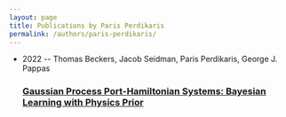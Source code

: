 ```yaml
---
layout: page
title: Publications by Paris Perdikaris
permalink: /authors/paris-perdikaris/
---
```


<ul class="post-list">
<li><span class='post-meta'>2022 -- Thomas Beckers, Jacob Seidman, Paris Perdikaris, George J. Pappas</span><h3><a class='post-link' href='../../gaussian-process-port-hamiltonian-systems-bayesian-learning-with-physics-prior'>Gaussian Process Port-Hamiltonian Systems: Bayesian Learning with Physics Prior</a></h3></li>

</ul>
